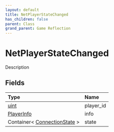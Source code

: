 ```yaml
---
layout: default
title: NetPlayerStateChanged
has_children: false
parent: Class
grand_parent: Game Reflection
---
```

# NetPlayerStateChanged
Description 

## Fields

| Type | Name |
|:----------|:--------------|
| [uint](/riftbreaker-wiki/docs/game-reflection/components/uint/) | player_id |
| [PlayerInfo](/riftbreaker-wiki/docs/game-reflection/classes/player_info/) | info |
| Container< [ConnectionState](/riftbreaker-wiki/docs/game-reflection/enums/connection_state/) > | state |

